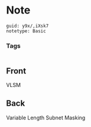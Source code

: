 # Note
```
guid: y9x/,iXsk7
notetype: Basic
```

### Tags
```
```

## Front
VLSM

## Back
Variable Length Subnet Masking

